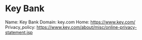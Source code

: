 
# Key Bank

Name: Key Bank
Domain: key.com
Home: https://www.key.com/
Privacy_policy: https://www.key.com/about/misc/online-privacy-statement.jsp
